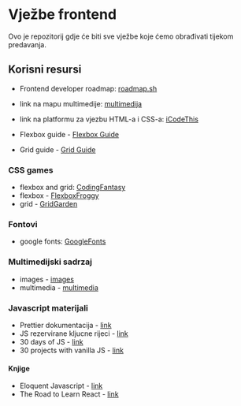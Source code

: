 # Vježbe frontend

Ovo je repozitorij gdje će biti sve vježbe koje ćemo obrađivati tijekom predavanja.

## Korisni resursi

- Frontend developer roadmap: [roadmap.sh](https://roadmap.sh/frontend)

- link na mapu multimedije:
  [multimedija](https://predavacialgebra-my.sharepoint.com/personal/luka_batarelo_predavaci_algebra_hr/_layouts/15/onedrive.aspx?id=%2Fpersonal%2Fluka%5Fbatarelo%5Fpredavaci%5Falgebra%5Fhr%2FDocuments%2Fmultimedia&ga=1)

- link na platformu za vjezbu HTML-a i CSS-a:
  [iCodeThis](https://icodethis.com/roadmap)

- Flexbox guide - [Flexbox Guide](https://css-tricks.com/snippets/css/a-guide-to-flexbox/)

- Grid guide - [Grid Guide](https://css-tricks.com/snippets/css/complete-guide-grid/)

### CSS games

- flexbox and grid: [CodingFantasy](https://codingfantasy.com/games)
- flexbox - [FlexboxFroggy](https://flexboxfroggy.com/)
- grid - [GridGarden](https://cssgridgarden.com/)

### Fontovi

- google fonts: [GoogleFonts](https://fonts.google.com/)

### Multimedijski sadrzaj

- images - [images](https://predavacialgebra-my.sharepoint.com/:f:/g/personal/luka_batarelo_predavaci_algebra_hr/EiRozIzaSTZMmZE0VjfRF_wB9ekjCtw8Cq97eJdHFxlqkA?e=OnC6og)
- multimedia - [multimedia](https://predavacialgebra-my.sharepoint.com/:f:/g/personal/luka_batarelo_predavaci_algebra_hr/EhVycROcIqlCmgsZ5PJUSAgB2D3KHDt9DRCqzIN9i8yDEw?e=E3o2RJ)

### Javascript materijali

- Prettier dokumentacija - [link](https://prettier.io/docs/en/configuration)
- JS rezervirane kljucne rijeci - [link](https://www.w3schools.com/js/js_reserved.asp)
- 30 days of JS - [link](https://github.com/Asabeneh/30-Days-Of-JavaScript)
- 30 projects with vanilla JS - [link](https://javascript30.com/)

#### Knjige

- Eloquent Javascript - [link](https://eloquentjavascript.net/)
- The Road to Learn React - [link](https://github.com/bluka1/vjezbe-frontend/blob/master/react/the-road-to-learn-react.pdf)
